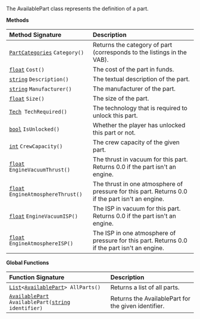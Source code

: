 The AvailablePart class represents the definition of a part.

**Methods**

| Method Signature | Description |
| :--- | :--- |
| [`PartCategories`](Enumeration-Type) `Category()` | Returns the category of part (corresponds to the listings in the VAB). |
| [`float`](Numeric-Type) `Cost()` | The cost of the part in funds. |
| [`string`](String-Type) `Description()` | The textual description of the part. |
| [`string`](String-Type) `Manufacturer()` | The manufacturer of the part. |
| [`float`](Numeric-Type) `Size()` | The size of the part. |
| [`Tech`](Tech-Type)` TechRequired()` | The technology that is required to unlock this part. |
| [`bool`](Boolean-Type) `IsUnlocked()` | Whether the player has unlocked this part or not. |
| [`int`](Numeric-Type) `CrewCapacity()` | The crew capacity of the given part. |
| [`float`](Numeric-Type) `EngineVacuumThrust()` | The thrust in vacuum for this part.  Returns 0.0 if the part isn't an engine. |
| [`float`](Numeric-Type) `EngineAtmosphereThrust()` | The thrust in one atmosphere of pressure for this part.  Returns 0.0 if the part isn't an engine. |
| [`float`](Numeric-Type) `EngineVacuumISP()` | The ISP in vacuum for this part.  Returns 0.0 if the part isn't an engine. |
| [`float`](Numeric-Type) `EngineAtmosphereISP()` | The ISP in one atmosphere of pressure for this part.  Returns 0.0 if the part isn't an engine. |

**Global Functions**

| Function Signature| Description |
| :--- | :--- |
| [`List`](List-Type)`<`[`AvailablePart`](AvailablePart-Type)`> AllParts()` | Returns a list of all parts. |
| [`AvailablePart`](AvailablePart-Type) `AvailablePart(`[`string`](String-Type)` identifier)` | Returns the AvailablePart for the given identifier. |
